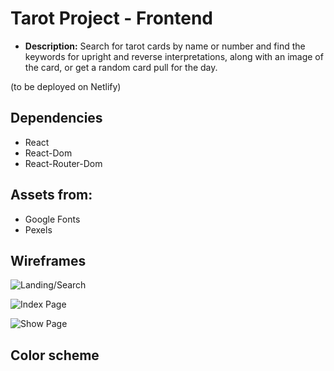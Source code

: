 # Tarot Project - Frontend

- **Description:** Search for tarot cards by name or number and find the keywords for upright and reverse interpretations, along with an image of the card, or get a random card pull for the day.

(to be deployed on Netlify)

## Dependencies

- React
- React-Dom
- React-Router-Dom

## Assets from:

- Google Fonts
- Pexels

## Wireframes

![Landing/Search](https://i.imgur.com/u4pneI1.jpeg)

![Index Page]()

![Show Page]()

## Color scheme
